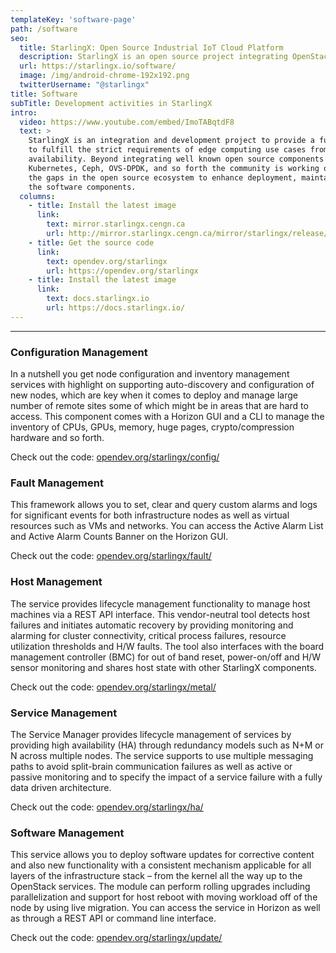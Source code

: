 ```yaml
---
templateKey: 'software-page'
path: /software
seo:
  title: StarlingX: Open Source Industrial IoT Cloud Platform
  description: StarlingX is an open source project integrating OpenStack, Kubernetes, Ceph, and more to fulfill the requirements of edge computing use cases
  url: https://starlingx.io/software/
  image: /img/android-chrome-192x192.png
  twitterUsername: "@starlingx"
title: Software
subTitle: Development activities in StarlingX
intro:
  video: https://www.youtube.com/embed/ImoTABqtdF8
  text: >
    StarlingX is an integration and development project to provide a full software stack suitable 
    to fulfill the strict requirements of edge computing use cases from security to high 
    availability. Beyond integrating well known open source components such as OpenStack modules, 
    Kubernetes, Ceph, OVS-DPDK, and so forth the community is working on new services to fill in 
    the gaps in the open source ecosystem to enhance deployment, maintainability and operation of 
    the software components.
  columns:
    - title: Install the latest image
      link:
        text: mirror.starlingx.cengn.ca
        url: http://mirror.starlingx.cengn.ca/mirror/starlingx/release/
    - title: Get the source code
      link: 
        text: opendev.org/starlingx
        url: https://opendev.org/starlingx
    - title: Install the latest image
      link:
        text: docs.starlingx.io
        url: https://docs.starlingx.io/
---
```


---

### Configuration Management

In a nutshell you get node configuration and inventory management services with highlight on supporting auto-discovery and configuration of new nodes, which are key when it comes to deploy and manage large number of remote sites some of which might be in areas that are hard to access. This component comes with a Horizon GUI and a CLI to manage the inventory of CPUs, GPUs, memory, huge pages, crypto/compression hardware and so forth.

Check out the code: [opendev.org/starlingx/config/](https://opendev.org/starlingx/config/)

### Fault Management

This framework allows you to set, clear and query custom alarms and logs for significant events for both infrastructure nodes as well as virtual resources such as VMs and networks. You can access the Active Alarm List and Active Alarm Counts Banner on the Horizon GUI.

Check out the code: [opendev.org/starlingx/fault/](https://opendev.org/starlingx/fault/)

### Host Management

The service provides lifecycle management functionality to manage host machines via a REST API interface. This vendor-neutral tool detects host failures and initiates automatic recovery by providing monitoring and alarming for cluster connectivity, critical process failures, resource utilization thresholds and H/W faults. The tool also interfaces with the board management controller (BMC) for out of band reset, power-on/off and H/W sensor monitoring and shares host state with other StarlingX components.

Check out the code: [opendev.org/starlingx/metal/](https://opendev.org/starlingx/metal/)

### Service Management

The Service Manager provides lifecycle management of services by providing high availability (HA) through redundancy models such as N+M or N across multiple nodes. The service supports to use multiple messaging paths to avoid split-brain communication failures as well as active or passive monitoring and to specify the impact of a service failure with a fully data driven architecture.

Check out the code: [opendev.org/starlingx/ha/](https://opendev.org/starlingx/ha/)

### Software Management

This service allows you to deploy software updates for corrective content and also new functionality with a consistent mechanism applicable for all layers of the infrastructure stack – from the kernel all the way up to the OpenStack services. The module can perform rolling upgrades including parallelization and support for host reboot with moving workload off of the node by using live migration. You can access the service in Horizon as well as through a REST API or command line interface.

Check out the code: [opendev.org/starlingx/update/](https://opendev.org/starlingx/update/)
